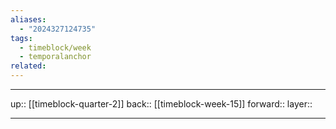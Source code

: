 ```yaml
---
aliases:
  - "2024327124735"
tags:
  - timeblock/week
  - temporalanchor
related:
---
```




***

up:: [[timeblock-quarter-2]]
back:: [[timeblock-week-15]]
forward:: 
layer:: 

***
